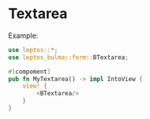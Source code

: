 # Textarea

Example:

```rust
use leptos::*;
use leptos_bulma::form::BTextarea;

#[compoment]
pub fn MyTextarea() -> impl IntoView {
    view! {
        <BTextarea/>
    }
}
```

